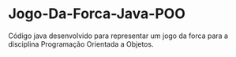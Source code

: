 # Jogo-Da-Forca-Java-POO
Código java desenvolvido para representar um jogo da forca para a disciplina Programação Orientada a Objetos.
